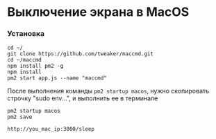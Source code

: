 # Выключение экрана в MacOS
### Установка
```
cd ~/
git clone https://github.com/tweaker/maccmd.git
cd ~/maccmd
npm install pm2 -g
npm install
pm2 start app.js --name "maccmd"
```
После выполнения команды `pm2 startup macos`, нужно скопировать строчку "sudo env...", и выполнить ее в терминале
```
pm2 startup macos
pm2 save
```
```
http://you_mac_ip:3000/sleep
```

